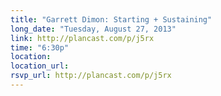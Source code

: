```yaml
---
title: "Garrett Dimon: Starting + Sustaining"
long_date: "Tuesday, August 27, 2013"
link: http://plancast.com/p/j5rx
time: "6:30p"
location:
location_url:
rsvp_url: http://plancast.com/p/j5rx
---
```

